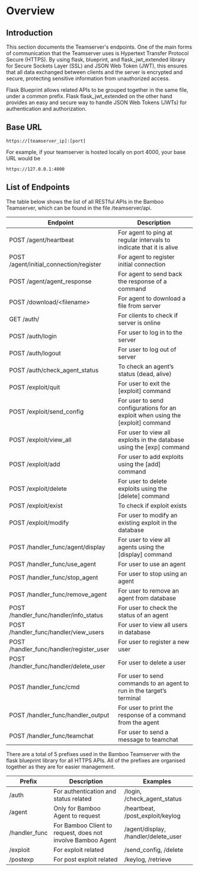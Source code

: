 # Overview

## Introduction
This section documents the Teamserver's endpoints. One of the main forms of communication that the Teamserver uses is Hypertext Transfer Protocol Secure (HTTPS). By using flask, blueprint, and flask_jwt_extended library for Secure Sockets Layer (SSL) and JSON Web Token (JWT), this ensures that all data exchanged between clients and the server is encrypted and secure, protecting sensitive information from unauthorized access. 

Flask Blueprint allows related APIs to be grouped together in the same file, under a common prefix. Flask flask_jwt_extended on the other hand provides an easy and secure way to handle JSON Web Tokens (JWTs) for authentication and authorization.

## Base URL

```
https://[teamserver_ip]:[port]
```
For example, if your teamserver is hosted locally on port 4000, your base URL would be

```
https://127.0.0.1:4000
```

## List of Endpoints

The table below shows the list of all RESTful APIs in the Bamboo Teamserver, which can be found in the file /teamserver/api.

|Endpoint|Description|
|--------|-----------|
|POST /agent/heartbeat|For agent to ping at regular intervals to indicate that it is alive|
|POST /agent/initial_connection/register|For agent to register initial connection|
|POST /agent/agent_response|For agent to send back the response of a command|
|POST /download/&lt;filename&gt;|For agent to download a file from server|
|GET /auth/|For clients to check if server is online|
|POST /auth/login|For user to log in to the server|
|POST /auth/logout|For user to log out of server|
|POST /auth/check_agent_status|To check an agent’s status (dead, alive)|
|POST /exploit/quit|For user to exit the [exploit] command|
|POST /exploit/send_config|For user to send configurations for an exploit when using the [exploit] command|
|POST /exploit/view_all|For user to view all exploits in the database using the [exp] command|
|POST /exploit/add|For user to add exploits using the [add] command|
|POST /exploit/delete|For user to delete exploits using the [delete] command|
|POST /exploit/exist|To check if exploit exists|
|POST /exploit/modify|For user to modify an existing exploit in the database|
|POST /handler_func/agent/display|For user to view all agents using the [display] command|
|POST /handler_func/use_agent|For user to use an agent|
|POST /handler_func/stop_agent|For user to stop using an agent|
|POST /handler_func/remove_agent|For user to remove an agent from database|
|POST /handler_func/handler/info_status|For user to check the status of an agent|
|POST /handler_func/handler/view_users|For user to view all users in database|
|POST /handler_func/handler/register_user|For user to register a new user|
|POST /handler_func/handler/delete_user|For user to delete a user|
|POST /handler_func/cmd|For user to send commands to an agent to run in the target’s terminal|
|POST /handler_func/handler_output|For user to print the response of a command from the agent|
|POST /handler_func/teamchat|For user to send a message to teamchat|

There are a total of 5 prefixes used in the Bamboo Teamserver with the flask blueprint library for all HTTPS APIs. All of the prefixes are organised together as they are for easier management.

|Prefix|Description|Examples|
|------|-----------|--------|
|/auth|For authentication and status related|/login, /check_agent_status|
|/agent|Only for Bamboo Agent to request|/heartbeat, /post_exploit/keylog|
|/handler_func|For Bamboo Client to request, does not involve Bamboo Agent|/agent/display, /handler/delete_user|
|/exploit|For exploit related|/send_config, /delete|
|/postexp|For post exploit related|/keylog, /retrieve|
